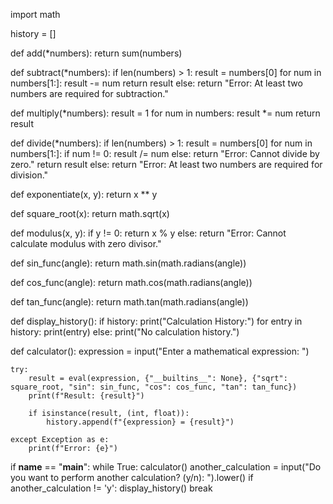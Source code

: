 import math

history = []

def add(*numbers):
    return sum(numbers)

def subtract(*numbers):
    if len(numbers) > 1:
        result = numbers[0]
        for num in numbers[1:]:
            result -= num
        return result
    else:
        return "Error: At least two numbers are required for subtraction."

def multiply(*numbers):
    result = 1
    for num in numbers:
        result *= num
    return result

def divide(*numbers):
    if len(numbers) > 1:
        result = numbers[0]
        for num in numbers[1:]:
            if num != 0:
                result /= num
            else:
                return "Error: Cannot divide by zero."
        return result
    else:
        return "Error: At least two numbers are required for division."

def exponentiate(x, y):
    return x ** y

def square_root(x):
    return math.sqrt(x)

def modulus(x, y):
    if y != 0:
        return x % y
    else:
        return "Error: Cannot calculate modulus with zero divisor."

def sin_func(angle):
    return math.sin(math.radians(angle))

def cos_func(angle):
    return math.cos(math.radians(angle))

def tan_func(angle):
    return math.tan(math.radians(angle))

def display_history():
    if history:
        print("Calculation History:")
        for entry in history:
            print(entry)
    else:
        print("No calculation history.")

def calculator():
    expression = input("Enter a mathematical expression: ")

    try:
        result = eval(expression, {"__builtins__": None}, {"sqrt": square_root, "sin": sin_func, "cos": cos_func, "tan": tan_func})
        print(f"Result: {result}")

        if isinstance(result, (int, float)):
            history.append(f"{expression} = {result}")

    except Exception as e:
        print(f"Error: {e}")

if __name__ == "__main__":
    while True:
        calculator()
        another_calculation = input("Do you want to perform another calculation? (y/n): ").lower()
        if another_calculation != 'y':
            display_history()
            break
